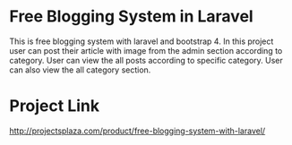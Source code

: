# Free Blogging System in Laravel
This is free blogging system with laravel and bootstrap 4. In this project user can post their article with image from the admin section according to category. User can view the all posts according to specific category. User can also view the all category section.

# Project Link
http://projectsplaza.com/product/free-blogging-system-with-laravel/
